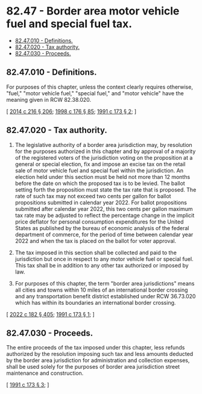 # 82.47 - Border area motor vehicle fuel and special fuel tax.
* [82.47.010 - Definitions.](#8247010---definitions)
* [82.47.020 - Tax authority.](#8247020---tax-authority)
* [82.47.030 - Proceeds.](#8247030---proceeds)
## 82.47.010 - Definitions.
For purposes of this chapter, unless the context clearly requires otherwise, "fuel," "motor vehicle fuel," "special fuel," and "motor vehicle" have the meaning given in RCW 82.38.020.

\[ [2014 c 216 § 206](https://lawfilesext.leg.wa.gov/biennium/2013-14/Pdf/Bills/Session%20Laws/Senate/6440-S.SL.pdf?cite=2014%20c%20216%20§%20206); [1998 c 176 § 85](https://lawfilesext.leg.wa.gov/biennium/1997-98/Pdf/Bills/Session%20Laws/House/2659-S.SL.pdf?cite=1998%20c%20176%20§%2085); [1991 c 173 § 2](https://lawfilesext.leg.wa.gov/biennium/1991-92/Pdf/Bills/Session%20Laws/House/1342-S.SL.pdf?cite=1991%20c%20173%20§%202); \]

## 82.47.020 - Tax authority.
1. The legislative authority of a border area jurisdiction may, by resolution for the purposes authorized in this chapter and by approval of a majority of the registered voters of the jurisdiction voting on the proposition at a general or special election, fix and impose an excise tax on the retail sale of motor vehicle fuel and special fuel within the jurisdiction. An election held under this section must be held not more than 12 months before the date on which the proposed tax is to be levied. The ballot setting forth the proposition must state the tax rate that is proposed. The rate of such tax may not exceed two cents per gallon for ballot propositions submitted in calendar year 2022. For ballot propositions submitted after calendar year 2022, this two cents per gallon maximum tax rate may be adjusted to reflect the percentage change in the implicit price deflator for personal consumption expenditures for the United States as published by the bureau of economic analysis of the federal department of commerce, for the period of time between calendar year 2022 and when the tax is placed on the ballot for voter approval.

2. The tax imposed in this section shall be collected and paid to the jurisdiction but once in respect to any motor vehicle fuel or special fuel. This tax shall be in addition to any other tax authorized or imposed by law.

3. For purposes of this chapter, the term "border area jurisdictions" means all cities and towns within 10 miles of an international border crossing and any transportation benefit district established under RCW 36.73.020 which has within its boundaries an international border crossing.

\[ [2022 c 182 § 405](https://lawfilesext.leg.wa.gov/biennium/2021-22/Pdf/Bills/Session%20Laws/Senate/5974-S.SL.pdf?cite=2022%20c%20182%20§%20405); [1991 c 173 § 1](https://lawfilesext.leg.wa.gov/biennium/1991-92/Pdf/Bills/Session%20Laws/House/1342-S.SL.pdf?cite=1991%20c%20173%20§%201); \]

## 82.47.030 - Proceeds.
The entire proceeds of the tax imposed under this chapter, less refunds authorized by the resolution imposing such tax and less amounts deducted by the border area jurisdiction for administration and collection expenses, shall be used solely for the purposes of border area jurisdiction street maintenance and construction.

\[ [1991 c 173 § 3](https://lawfilesext.leg.wa.gov/biennium/1991-92/Pdf/Bills/Session%20Laws/House/1342-S.SL.pdf?cite=1991%20c%20173%20§%203); \]

